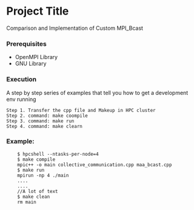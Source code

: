 # Project Title
Comparison and Implementation of Custom MPI_Bcast 

### Prerequisites

- OpenMPI Library
- GNU Library

### Execution

A step by step series of examples that tell you how to get a development env running

```
Step 1. Transfer the cpp file and Makeup in HPC cluster
Step 2. command: make coompile
Step 3. command: make run
Step 4. command: make clearn
```

### Example:
```.. code-block:: console
	$ hpcshell --ntasks-per-node=4
	$ make compile
	mpic++ -o main collective_communication.cpp maa_bcast.cpp
	$ make run
	mpirun -np 4 ./main
	....
	....
	//A lot of text
	$ make clean
	rm main
```
